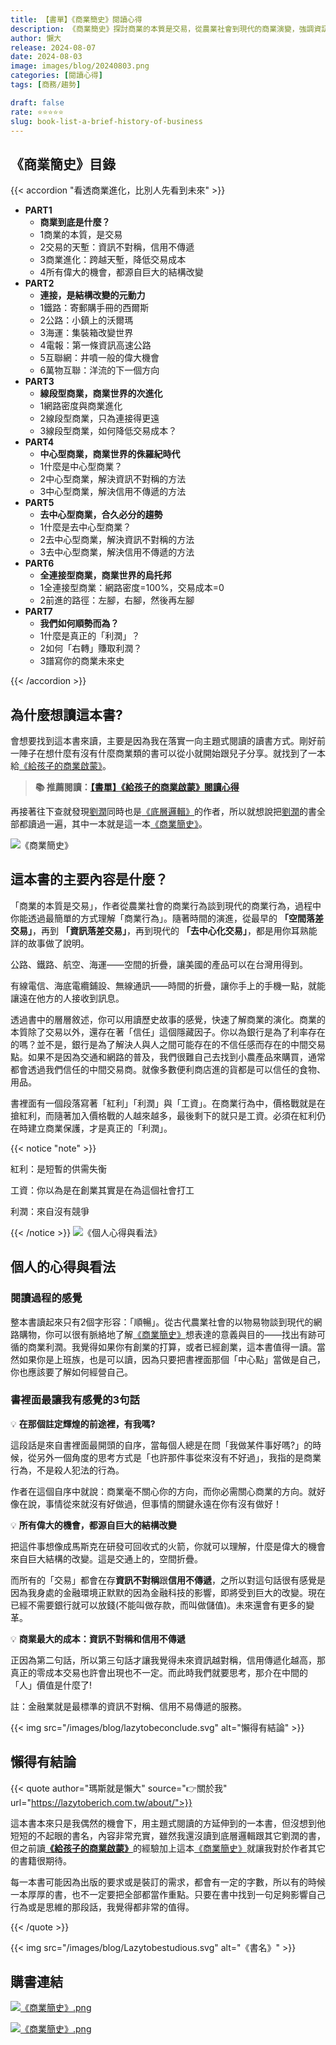 ```yaml
---
title: 【書單】《商業簡史》閱讀心得
description: 《商業簡史》探討商業的本質是交易，從農業社會到現代的商業演變，強調資訊不對稱和信用不傳遞的影響。書中介紹了不同商業模式的演變，包括中心型和去中心型商業，並提供對於創業和經1營自我的見解，適合對商業有興趣的讀者閱讀。
author: 懶大
release: 2024-08-07
date: 2024-08-03
image: images/blog/20240803.png
categories: [閱讀心得]
tags: [商務/趨勢]

draft: false
rate: ⭐⭐⭐⭐⭐
slug: book-list-a-brief-history-of-business
---
```


## 《商業簡史》目錄

{{< accordion "看透商業進化，比別人先看到未來" >}}

- **PART1**
  - **商業到底是什麼？**
  - 1商業的本質，是交易
  - 2交易的天塹：資訊不對稱，信用不傳遞
  - 3商業進化：跨越天塹，降低交易成本
  - 4所有偉大的機會，都源自巨大的結構改變
- **PART2**
  - **連接，是結構改變的元動力**
  - 1鐵路：寄郵購手冊的西爾斯
  - 2公路：小鎮上的沃爾瑪
  - 3海運：集裝箱改變世界
  - 4電報：第一條資訊高速公路
  - 5互聯網：井噴一般的偉大機會
  - 6萬物互聯：洋流的下一個方向
- **PART3**
  - **線段型商業，商業世界的次進化**
  - 1網路密度與商業進化
  - 2線段型商業，只為連接得更遠
  - 3線段型商業，如何降低交易成本？
- **PART4**
  - **中心型商業，商業世界的侏羅紀時代**
  - 1什麼是中心型商業？
  - 2中心型商業，解決資訊不對稱的方法
  - 3中心型商業，解決信用不傳遞的方法
- **PART5**
  - **去中心型商業，合久必分的趨勢**
  - 1什麼是去中心型商業？
  - 2去中心型商業，解決資訊不對稱的方法
  - 3去中心型商業，解決信用不傳遞的方法
- **PART6**
  - **全連接型商業，商業世界的烏托邦**
  - 1全連接型商業：網路密度=100%，交易成本=0
  - 2前進的路徑：左腳，右腳，然後再左腳
- **PART7**
  - **我們如何順勢而為？**
  - 1什麼是真正的「利潤」？
  - 2如何「右轉」賺取利潤？
  - 3譜寫你的商業未來史

{{< /accordion >}}

## 為什麼想讀這本書?

會想要找到這本書來讀，主要是因為我在落實一向主題式閱讀的讀書方式。剛好前一陣子在想什麼有沒有什麼商業類的書可以從小就開始跟兒子分享。就找到了一本給[《給孩子的商業啟蒙》](https://lazytoberich.com.tw/blog/book-review-business-enlightenment-for-children-book-review/)。

> **📚 推薦閱讀：[【書單】《給孩子的商業啟蒙》閱讀心得](https://lazytoberich.com.tw/blog/book-review-business-enlightenment-for-children-book-review/)**

再接著往下查就發現[劉潤](https://www.cite.com.tw/publisher/authors/38082)同時也是[《底層邏輯》](https://www.momoshop.com.tw/goods/GoodsDetail.jsp?i_code=9908058&memid=6000021729&cid=apuad&oid=1&osm=league)的作者，所以就想說把[劉潤](https://www.cite.com.tw/publisher/authors/38082)的書全部都讀過一遍，其中一本就是這一本[《商業簡史》](<(https://www.momoshop.com.tw/goods/GoodsDetail.jsp?i_code=11068579&memid=6000021729&cid=apuad&oid=1&osm=league)>)。

![《商業簡史》](https://images.unsplash.com/photo-1497633762265-9d179a990aa6?ixlib=rb-4.0.3&q=85&fm=jpg&crop=entropy&cs=srgb)

## 這本書的主要內容是什麼？

「商業的本質是交易」，作者從農業社會的商業行為談到現代的商業行為，過程中你能透過最簡單的方式理解「商業行為」。隨著時間的演進，從最早的 **「空間落差交易」**，再到 **「資訊落差交易」**，再到現代的 **「去中心化交易」**，都是用你耳熟能詳的故事做了說明。

公路、鐵路、航空、海運——空間的折疊，讓美國的產品可以在台灣用得到。

有線電信、海底電纜鋪設、無線通訊——時間的折疊，讓你手上的手機一點，就能讓遠在他方的人接收到訊息。

透過書中的層層敘述，你可以用讀歷史故事的感覺，快速了解商業的演化。商業的本質除了交易以外，還存在著「信任」這個隱藏因子。你以為銀行是為了利率存在的嗎？並不是，銀行是為了解決人與人之間可能存在的不信任感而存在的中間交易點。如果不是因為交通和網路的普及，我們很難自己去找到小農產品來購買，通常都會透過我們信任的中間交易商。就像多數便利商店進的貨都是可以信任的食物、用品。

書裡面有一個段落寫著「紅利」「利潤」與「工資」。在商業行為中，價格戰就是在搶紅利，而隨著加入價格戰的人越來越多，最後剩下的就只是工資。必須在紅利仍在時建立商業保護，才是真正的「利潤」。

{{< notice "note" >}}

紅利：是短暫的供需失衡

工資：你以為是在創業其實是在為這個社會打工

利潤：來自沒有競爭

{{< /notice >}}
![《個人心得與看法》](https://images.unsplash.com/photo-1484480974693-6ca0a78fb36b?ixlib=rb-4.0.3&q=85&fm=jpg&crop=entropy&cs=srgb)

## 個人的心得與看法

### 閱讀過程的感覺

整本書讀起來只有2個字形容：「順暢」。從古代農業社會的以物易物談到現代的網路購物，你可以很有脈絡地了解[《商業簡史》](<(https://www.momoshop.com.tw/goods/GoodsDetail.jsp?i_code=11068579&memid=6000021729&cid=apuad&oid=1&osm=league)>)想表達的意義與目的——找出有跡可循的商業利潤。我覺得如果你有創業的打算，或者已經創業，這本書值得一讀。當然如果你是上班族，也是可以讀，因為只要把書裡面那個「中心點」當做是自己，你也應該要了解如何經營自己。

### 書裡面最讓我有感覺的3句話

💡 **在那個註定輝煌的前途裡，有我嗎?**

這段話是來自書裡面最開頭的自序，當每個人總是在問「我做某件事好嗎?」的時候，從另外一個角度的思考方式是「也許那件事從來沒有不好過」，我指的是商業行為，不是殺人犯法的行為。

作者在這個自序中就說：商業毫不關心你的方向，而你必需關心商業的方向。就好像在說，事情從來就沒有好做過，但事情的關鍵永遠在你有沒有做好！

💡 **所有偉大的機會，都源自巨大的結構改變**

把這件事想像成馬斯克在研發可回收式的火箭，你就可以理解，什麼是偉大的機會來自巨大結構的改變。這是交通上的，空間折疊。

而所有的「交易」都會在存**資訊不對稱**跟**信用不傳遞**，之所以對這句話很有感覺是因為我身處的金融環境正默默的因為金融科技的影響，即將受到巨大的改變。現在已經不需要銀行就可以放錢(不能叫做存款，而叫做儲值)。未來還會有更多的變革。

💡 **商業最大的成本：資訊不對稱和信用不傳遞**

正因為第二句話，所以第三句話才讓我覺得未來資訊越對稱，信用傳遞化越高，那真正的零成本交易也許會出現也不一定。而此時我們就要思考，那介在中間的「人」價值是什麼了!

註：金融業就是最標準的資訊不對稱、信用不易傳遞的服務。

{{< img src="/images/blog/lazytobeconclude.svg" alt="懶得有結論" >}}

## 懶得有結論

{{< quote author="瑪斯就是懶大" source="👉關於我" url="https://lazytoberich.com.tw/about/">}}

這本書本來只是我偶然的機會下，用主題式閱讀的方延伸到的一本書，但沒想到他短短的不起眼的書名，內容非常充實，雖然我還沒讀到底層邏輯跟其它劉潤的書，但之前讀[**《給孩子的商業啟蒙》**](https://lazytoberich.com.tw/blog/book-review-business-enlightenment-for-children-book-review/)的經驗加上這本[《商業簡史》](<(https://www.momoshop.com.tw/goods/GoodsDetail.jsp?i_code=11068579&memid=6000021729&cid=apuad&oid=1&osm=league)>)就讓我對於作者其它的書籍很期待。

每一本書可能因為出版的要求或是裝訂的需求，都會有一定的字數，所以有的時候一本厚厚的書，也不一定要把全部都當作重點。只要在書中找到一句足夠影響自己行為或是思維的那段話，我覺得都非常的值得。

{{< /quote >}}

{{< img src="/images/blog/Lazytobestudious.svg" alt="《書名》" >}}

## 購書連結

[![《商業簡史》.png](/images/blog/books.png)
](https://www.books.com.tw/products/0010949733?utm_source=shamangels&utm_medium=ap-books&utm_content=recommend&utm_campaign=ap-202408)

[![《商業簡史》.png](/images/blog/momobooks.png)
](https://www.momoshop.com.tw/goods/GoodsDetail.jsp?i_code=11068579&memid=6000021729&cid=apuad&oid=1&osm=league)
